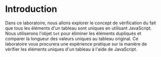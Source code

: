 # Introduction

Dans ce laboratoire, nous allons explorer le concept de vérification du fait que tous les éléments d'un tableau sont uniques en utilisant JavaScript. Nous utiliserons l'objet `Set` pour éliminer les éléments dupliqués et comparer la longueur des valeurs uniques au tableau original. Ce laboratoire vous procurera une expérience pratique sur la manière de vérifier les éléments uniques d'un tableau à l'aide de JavaScript.
